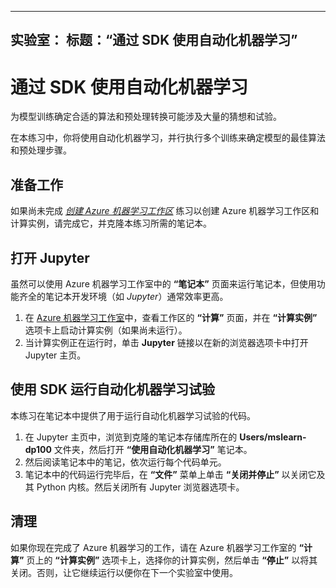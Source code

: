 ﻿---
实验室：
    标题：“通过 SDK 使用自动化机器学习”
---
# 通过 SDK 使用自动化机器学习

为模型训练确定合适的算法和预处理转换可能涉及大量的猜想和试验。

在本练习中，你将使用自动化机器学习，并行执行多个训练来确定模型的最佳算法和预处理步骤。

## 准备工作

如果尚未完成 *[创建 Azure 机器学习工作区](01-create-a-workspace.md)* 练习以创建 Azure 机器学习工作区和计算实例，请完成它，并克隆本练习所需的笔记本。

## 打开 Jupyter

虽然可以使用 Azure 机器学习工作室中的 **“笔记本”** 页面来运行笔记本，但使用功能齐全的笔记本开发环境（如 *Jupyter*）通常效率更高。

1. 在 [Azure 机器学习工作室](https://ml.azure.com)中，查看工作区的 **“计算”** 页面，并在 **“计算实例”** 选项卡上启动计算实例（如果尚未运行）。
2. 当计算实例正在运行时，单击 **Jupyter** 链接以在新的浏览器选项卡中打开 Jupyter 主页。

## 使用 SDK 运行自动化机器学习试验

本练习在笔记本中提供了用于运行自动化机器学习试验的代码。

1. 在 Jupyter 主页中，浏览到克隆的笔记本存储库所在的 **Users/mslearn-dp100** 文件夹，然后打开 **“使用自动化机器学习”** 笔记本。
2. 然后阅读笔记本中的笔记，依次运行每个代码单元。
3. 笔记本中的代码运行完毕后，在 **“文件”** 菜单上单击 **“关闭并停止”** 以关闭它及其 Python 内核。然后关闭所有 Jupyter 浏览器选项卡。

## 清理

如果你现在完成了 Azure 机器学习的工作，请在 Azure 机器学习工作室的 **“计算”** 页上的 **“计算实例”** 选项卡上，选择你的计算实例，然后单击 **“停止”** 以将其关闭。否则，让它继续运行以便你在下一个实验室中使用。
